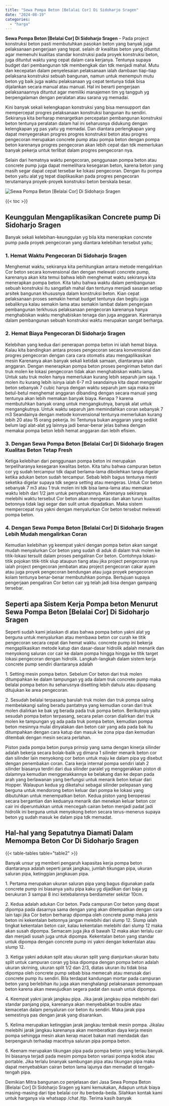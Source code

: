 ```yaml
---
title: "Sewa Pompa Beton [Belalai Cor] Di Sidoharjo Sragen"
date: "2024-08-19"
categories: 
  - "harga"
---
```


**Sewa Pompa Beton \[Belalai Cor\] Di Sidoharjo Sragen** – Pada project konstruksi beton pasti membutuhkan pasokan beton yang banyak juga pelaksanaan pengerjaan yang tepat. selain dr kwalitas beton yang dituntut agar memenuhi kualitas standar konstruksi pada proyek konstruksi beton, juga dituntut waktu yang cepat dalam cara kerjanya. Tentunya supaya budget dari pembangunan tdk membengkak dan tdk menjadi mahal. Mutu dan kecepatan dalam penyelesaian pelaksanaan ialah dambaan tiap-tiap pelaksana konstruksi sebuah bangunan, namun untuk menempuh mutu beton yg baik juga waktu pelaksanaan yg cepat tentunya tidak bisa dijalankan secara manual atau manual. Hal ini berarti pengerjaan pelaksanaannya dituntut agar memiliki manajemen tim yg tangguh yg berpengalaman dengan peralatan atau sarana yg memadai.

Kini banyak sekali kelengkapan konstruksi yang bisa mensupport dan mempercepat progres pelaksanaan konstruksi bangunan itu sendiri. Sekiranya kita berharap menargetkan percepatan pembangunan konstruksi beton tentunya peralatan dalam hal ini seharusnya didukung dengan kelengkapan yg pas yaitu yg memadai. Dan diantara perlengkapan yang dapat menyegerakan progres progres konstruksi beton atau progres pengecoran merupakan concrete pump atau pompa beton dengan pompa beton karenanya progres pengecoran akan lebih cepat dan tdk memerlukan banyak pekerja untuk terlibat dalam progres pengecoran nya.

Selain dari hematnya waktu pengecoran, penggunaan pompa beton atau concrete pump juga dapat memelihara kesegaran beton, karena beton yang masih segar dapat cepat tersebar ke lokasi pengecoran. Dengan itu pompa beton yaitu alat yg tepat diaplikasikan pada progres pengecoran terutamanya proyek-proyek konstruksi beton berskala besar.

![Sewa Pompa Beton [Belalai Cor] Di Sidoharjo Sragen](/images/sewa-concrete-pump-10.png)

{{< toc >}}

## Keunggulan Mengaplikasikan Concrete pump Di Sidoharjo Sragen

Banyak sekali kelebihan-keunggulan yg bila kita menerapkan concrete pump pada proyek pengecoran yang diantara kelebihan tersebut yaitu;

### 1\. Hemat Waktu Pengecoran Di Sidoharjo Sragen

Menghemat waktu, sekiranya kita perhitungkan antara metode mengalirkan Cor beton secara konvensional dan dengan melewati concrete pump, karenanya akan kita temui bahwa lebih menghemat waktu sekiranya kita menerapkan pompa beton. Kita tahu bahwa waktu dalam pembangunan sebuah konstruksi itu sangatlah mahal dan tentunya menjadi sasaran setiap arsitek bangunan khususnya dalam konstruksi beton. Kian cepat pelaksanaan proses semakin hemat budget tentunya dan begitu juga sebaliknya kalau semakin lama atau semakin lambat dalam pengerjaan pembangunan terkhusus pelaksanaan pengecoran karenanya hanya menghabiskan waktu menghabiskan tenaga dan juga anggaran. Karenanya dalam pembangunan sebuah konstruksi waktu merupakan sangat berharga.

### 2\. Hemat Biaya Pengecoran Di Sidoharjo Sragen

Kelebihan yang kedua dari penerapan pompa beton ini ialah hemat biaya. Kalau kita bandingkan antara proses pengecoran secara konvensional dan progres pengecoran dengan cara cara otomatis atau mengaplikasikan mesin Karenanya akan banyak sekali ketidak samaan, diantaranya ialah anggaran. Dengan menerapkan pompa beton proses pengiriman beton dari truk molen ke lokasi pengecoran tidak akan menghabiskan waktu lama. Untuk satu truk molen hanya memerlukan kurang lebih separuh jam saja. 1 molen itu kurang lebih isinya ialah 6-7 m3 seandainya kita dapat menggelar beton sebanyak 7 cubic hanya dengan waktu separuh jam saja maka ini betul-betul menghemat anggaran dibanding dengan secara manual yang tentunya akan lebih memakan banyak biaya. Kenapa ? karena membutuhkan banyak orang untuk mengangkutnya, banyak alat untuk mengangkutnya. Untuk waktu separuh jam memindahkan coran sebanyak 7 m3 Seandainya dengan metode konvensional tentunya memerlukan kurang lebih 20 atau 15 orang pekerja. Ini Tentunya bukan anggaran yang sedikit belum lagi alat-alat yg lainnya jadi benar-benar jelas bahwa dengan memakai pompa beton lebih hemat anggaran dan lebih efisien.

### 3\. Dengan Sewa Pompa Beton \[Belalai Cor\] Di Sidoharjo Sragen Kualitas Beton Tetap Fresh

Ketiga kelebihan dari penggunaan pompa beton ini merupakan terpeliharanya kesegaran kwalitas beton. Kita tahu bahwa campuran beton cor yg sudah tercampur tdk dapat berlama-lama dibolehkan tanpa digelar ketika adukan beton sudah tercampur. Sebab lebih bagus tentunya mesti seketika digelar supaya tdk segera setting atau mengeras. Untuk Cor beton sebanyak 7 m3 atau 1 truk molen ini tdk bisa lama-lama atau memakan waktu lebih dari 1/2 jam untuk penyebarannya. Karenanya sekiranya melebihi waktu tersebut Cor beton akan mengeras dan akan turun kualitas betonnya tidak lagi segar dan sulit untuk dipadatkan. Maka sistem mempercepat nya yakni dengan menyalurkan Cor beton tersebut melewati pompa beton.

### 4\. Dengan Sewa Pompa Beton \[Belalai Cor\] Di Sidoharjo Sragen Lebih Mudah mengalirkan Coran

Kemudian kelebihan yg keempat yakni dengan pompa beton akan sangat mudah menyalurkan Cor beton yang sudah di aduk di dalam truk molen ke titik-lokasi tersulit dalam proses pengaliran Cor beton. Contohnya lokasi-titik pojokan titik-titik slup ataupun tiang atau jika project pengecoran nya ialah project pengecoran jembatan atau project pengecoran cakar ayam atau juga proyek pengecoran bendungan atau juga proyek pengecoran kolam tentunya benar-benar membutuhkan pompa. Bertujuan supaya pengerjaan pengaliran Cor beton cair yg telah jadi bisa dengan gampang tersebar.

## Seperti apa Sistem Kerja Pompa beton Menurut Sewa Pompa Beton \[Belalai Cor\] Di Sidoharjo Sragen

Seperti sudah kami jelaskan di atas bahwa pompa beton yakni alat yg berguna untuk menyalurkan atau membawa beton cor curah ke titik pengecoran secara cepat dan hemat waktu. concrete pump ini bekerja mengaplikasikan metode katup dan dasar-dasar hidrolik adalah menarik dan menyokong saluran cor cair ke dalam pompa hingga hingga ke titik target lokasi pengecoran dengan hidrolik. Langkah-langkah dalam sistem kerja concrete pump sendiri diantaranya adalah

1\. Setting mesin pompa beton. Sebelum Cor beton dari truk molen ditumpahkan ke dalam tampungan yg ada dalam truk concrete pump maka belalai pompa beton itu seharusnya disetting lebih dahulu atau dipasang ditujukan ke area pengecoran.

2\. Sesudah belalai terpasang barulah truk molen dan truk pompa saling membelakangi saling beradu pantatnya yang kemudian coran dari truk molen dialirkan ke bak yg berada pada truk pompa beton. Berikutnya yaitu sesudah pompa beton terpasang, secara pelan coran dialirkan dari truk molen ke tampungan yg ada pada truk pompa beton, kemudian pompa beton mesinnya mulai dinyalakan dan beton cair yang ada pada bak itu ditumpahkan dengan cara katup dan masuk ke zona pipa dan kemudian ditembak dengan mesin secara perlahan.

Piston pada pompa beton punya prinsip yang sama dengan kinerja silinder adalah bekerja secara bolak-balik yg dimana 1 silinder menarik beton cor dan silinder lain menyokong cor beton untuk maju ke dalam pipa yg disebut dengan penembakan coran. Cara kerja internal pompa sendiri ialah 2 silinder biasanya terdiri dari dua silinder paralel yg menggerakkan piston di dalamnya kemudian menggerakkannya ke belakang dan ke depan pada arah yang berlawanan yang berfungsi untuk menarik beton keluar dari Hopper. Walaupun kedua yg diketahui sebagai silinder pelepasan yang berguna untuk mendorong beton keluar dari pompa ke lokasi yang dibutuhkan untuk menempatkan beton. Kedua piston yang beroperasi secara bergantian dan keduanya menarik dan menekan keluar beton cor cair ini diperuntukkan untuk mencegah cairan beton menjadi padat jadi hidrolik ini berguna untuk menyokong beton secara terus-menerus supaya beton yg sudah masuk ke dalam pipa tdk memadat.

## Hal-hal yang Sepatutnya Diamati Dalam Memompa Beton Cor Di Sidoharjo Sragen

{{< table-tables table="table2" >}}

Banyak unsur yg memberi pengaruh kapasitas kerja pompa beton diantaranya adalah seperti jarak jangkau, jumlah tikungan pipa, ukuran saluran pipa, ketinggian jangkauan pipa.

1\. Pertama merupakan ukuran saluran pipa yang bagus digunakan pada concrete pump ini biasanya yaitu pipa kaku yg dijadikan dari baja yg berukuran 3 sampai 8 inci ketebalannya berdiameter sekitar 10cm.

2\. Kedua adalah adukan Cor beton. Pada campuran Cor beton yang dapat dipompa pada dasarnya sama dengan yang akan ditempatkan dengan cara lain tapi jika Cor beton berharap dipompa oleh concrete pump maka jenis beton ini kekentalan betonnya jangan melebihi dari slump 12. Slump ialah tingkat kekentalan beton cair, kalau kekentalan melebihi dari slump 12 maka akan susah dipompa. Semacam juga jika di bawah 12 maka akan terlalu cair dan menjadi susah juga untuk dipompa. Kekentalan beton yang standar untuk dipompa dengan concrete pump ini yakni dengan kekentalan atau slump 12.

3\. Ketiga yakni adukan split atau ukuran split yang dianjurkan ukuran batu split untuk campuran coran yg bisa dipompa dengan pompa beton adalah ukuran skrining, ukuran split 1/2 dan 2/3, diatas ukuran itu tidak bisa dipompa oleh concrete pump sebab bisa memecah atau merusak dari concrete pump itu sendiri. Bila terdapat kandungan mortar pada campuran beton yang berlebihan itu juga akan menghalangi pelaksanaan pemompaan beton karena akan mewujudkan segera padat dan susah untuk dipompa.

4\. Keempat yakni jarak jangkau pipa. Jika jarak jangkau pipa melebihi dari standar panjang pipa, karenanya akan menyebabkan trouble atau kemacetan dalam penyaluran cor beton itu sendiri. Maka jarak pipa semestinya pas dengan jarak yang disarankan.

5\. Kelima merupakan ketinggian jarak jangkau tembak mesin pompa. Jikalau melebihi jarak jangkau karenanya akan memberatkan daya kerja mesin pompa sehingga mesin akan kerap macet bakan mati mendadak dan berpengaruh terhadap macetnya saluran pipa pompa beton.

6\. Keenam merupakan tikungan pipa pada pompa beton yang terlau banyak. Ini biasanya terjadi pada mesim pompa beton variasi pompa kodok atau portable. Jika terlalu bnanyak sambungan pipa atau tikungan pipa maka dapat menyebabkan cairan beton lama lajunya dan memadat di tengah-tengah pipa.

Demikian Mitra bangunan.co penjelasan dari Jasa Sewa Pompa Beton \[Belalai Cor\] Di Sidoharjo Sragen yg kami kemukakan, Adapun untuk biaya masing-masing dari tipe belalai cor itu berbeda-beda. Silahkan kontak kami untuk harganya via whatsapp /chat /tlp. Terima kasih banyak
